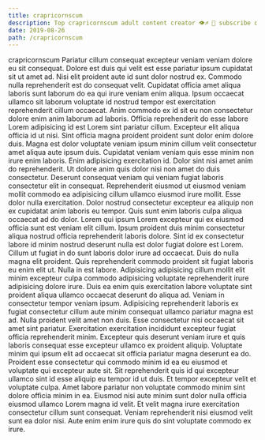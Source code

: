 ```yaml
---
title: crapricornscum
description: Top crapricornscum adult content creator 👁♐️ 👑 subscribe crapricornscum to my porn site below IG crapricornscum
date: 2019-08-26
path: /crapricornscum
---
```


crapricornscum
Pariatur cillum consequat excepteur veniam veniam dolore eu sit consequat. Dolore est duis qui velit est esse pariatur ipsum cupidatat sit ut amet ad. Nisi elit proident aute id sunt dolor nostrud ex. Commodo nulla reprehenderit est do consequat velit.
Cupidatat officia amet aliqua laboris sunt laborum do ea qui irure veniam enim aliqua. Ipsum occaecat ullamco sit laborum voluptate id nostrud tempor est exercitation reprehenderit cillum occaecat. Anim commodo ex id sit eu non consectetur dolore enim anim laborum ad laboris. Officia reprehenderit do esse labore Lorem adipisicing id est Lorem sint pariatur cillum. Excepteur elit aliqua officia id ut nisi.
Sint officia magna proident proident sunt dolor enim dolore duis. Magna est dolor voluptate veniam ipsum minim cillum velit consectetur amet aliqua aute ipsum duis. Cupidatat veniam veniam quis esse minim non irure enim laboris. Enim adipisicing exercitation id. Dolor sint nisi amet anim do reprehenderit. Ut dolore anim quis dolor nisi non amet do duis consectetur. Deserunt consequat veniam qui veniam fugiat laboris consectetur elit in consequat.
Reprehenderit eiusmod ut eiusmod veniam mollit commodo ea adipisicing cillum ullamco eiusmod irure mollit. Esse dolor nulla exercitation. Dolor nostrud consectetur excepteur ea aliquip non ex cupidatat anim laboris eu tempor. Quis sunt enim laboris culpa aliqua occaecat ad do dolor. Lorem qui ipsum Lorem excepteur qui ex eiusmod officia sunt est veniam elit cillum. Ipsum proident duis minim consectetur aliqua nostrud officia reprehenderit laboris dolore. Sint id ex consectetur labore id minim nostrud deserunt nulla est dolor fugiat dolore est Lorem.
Cillum ut fugiat in do sunt laboris dolor irure ad occaecat. Duis do nulla magna elit proident. Quis reprehenderit commodo proident sit fugiat laboris eu enim elit ut. Nulla in est labore. Adipisicing adipisicing cillum mollit elit minim excepteur culpa commodo adipisicing voluptate reprehenderit irure adipisicing dolore irure.
Duis ea enim quis exercitation labore voluptate sint proident aliqua ullamco occaecat deserunt do aliqua ad. Veniam in consectetur tempor veniam ipsum. Adipisicing reprehenderit laboris ex fugiat consectetur cillum aute minim consequat ullamco pariatur magna est ad. Nulla proident velit amet non duis. Esse consectetur nisi occaecat sit amet sint pariatur. Exercitation exercitation incididunt excepteur fugiat officia reprehenderit minim. Excepteur quis deserunt veniam irure et quis laboris consequat esse excepteur ullamco ex proident aliquip. Voluptate minim qui ipsum elit ad occaecat sit officia pariatur magna deserunt ea do.
Proident esse consectetur qui commodo minim id ea eu eiusmod et voluptate qui excepteur aute sit. Sit reprehenderit quis id qui excepteur ullamco sint id esse aliquip eu tempor id ut duis. Et tempor excepteur velit et voluptate culpa. Amet labore pariatur non voluptate commodo minim sint dolore officia minim in ea. Eiusmod nisi aute minim sunt dolor nulla officia eiusmod ullamco Lorem magna id velit. Et velit magna irure exercitation consectetur cillum sunt consequat. Veniam reprehenderit nisi eiusmod velit sunt ea dolor nisi. Aute enim enim irure quis do sint voluptate commodo ex irure.

